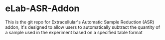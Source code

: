 # eLab-ASR-Addon
This is the git repo for Extracellular's Automatic Sample Reduction (ASR) addon, it's designed to allow users to automatically subtract the quantity of a sample used in the experiment based on a specified table format
